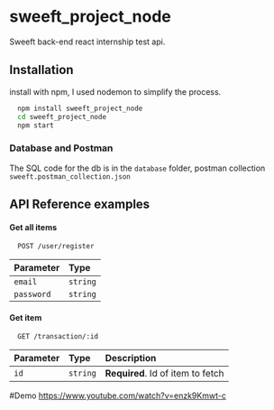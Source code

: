 
# sweeft_project_node

Sweeft back-end react internship test api.



## Installation

install with npm, I used nodemon to simplify the process.

```bash
  npm install sweeft_project_node
  cd sweeft_project_node
  npm start
```


### Database and Postman
The SQL code for the db is in the ```database``` folder, postman collection  ```sweeft.postman_collection.json```


    
## API Reference examples

#### Get all items

```
  POST /user/register
```

| Parameter | Type     |
| :-------- | :------- | 
| `email` | `string` | 
| `password` | `string` | 

#### Get item

```
  GET /transaction/:id
```

| Parameter | Type     | Description                       |
| :-------- | :------- | :-------------------------------- |
| `id`      | `string` | **Required**. Id of item to fetch |

#Demo
https://www.youtube.com/watch?v=enzk9Kmwt-c
